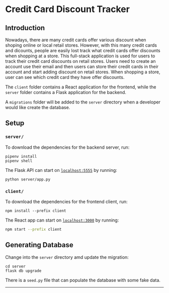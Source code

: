 # Credit Card Discount Tracker

## Introduction

Nowadays, there are many credit cards offer various discount when shoping online or local retail stores. However, with this many credit cards and dicounts, people are easily lost track what credit cards offer discounts when shopping at a store. This full-stack application is used for users to track their credit card discounts on retail stores. Users need to create an account use their email and then users can store their credit cards in their account and start adding discount on retail stores. When shopping a store, user can see which credit card they have offer discounts.

The `client` folder contains a React application for the frontend, while the `server`
folder contains a Flask application for the backend.

A `migrations` folder will be added to the `server` directory when a developer would like create the database.

## Setup

### `server/`

To download the dependencies for the backend server, run:

```console
pipenv install
pipenv shell
```

The Flask API can start on [`localhost:5555`](http://localhost:5555) by
running:

```console
python server/app.py
```

### `client/`

To download the dependencies for the frontend client, run:

```console
npm install --prefix client
```

The React app can start on [`localhost:3000`](http://localhost:3000) by
running:

```sh
npm start --prefix client
```

## Generating Database

Change into the `server` directory amd update the migration:

```console
cd server
flask db upgrade
```

There is a `seed.py` file that can populate the database with some fake data.

---
